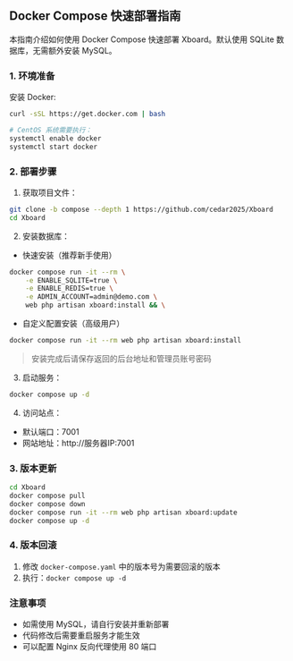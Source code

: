 ## Docker Compose 快速部署指南

本指南介绍如何使用 Docker Compose 快速部署 Xboard。默认使用 SQLite 数据库，无需额外安装 MySQL。

### 1. 环境准备

安装 Docker:
```bash
curl -sSL https://get.docker.com | bash

# CentOS 系统需要执行：
systemctl enable docker
systemctl start docker
```

### 2. 部署步骤

1. 获取项目文件：
```bash
git clone -b compose --depth 1 https://github.com/cedar2025/Xboard
cd Xboard
```

2. 安装数据库：  

- 快速安装（推荐新手使用）
```bash
docker compose run -it --rm \
    -e ENABLE_SQLITE=true \
    -e ENABLE_REDIS=true \
    -e ADMIN_ACCOUNT=admin@demo.com \
    web php artisan xboard:install && \
```
- 自定义配置安装（高级用户）
```bash
docker compose run -it --rm web php artisan xboard:install
```
> 安装完成后请保存返回的后台地址和管理员账号密码

3. 启动服务：
```bash
docker compose up -d
```

4. 访问站点：
- 默认端口：7001
- 网站地址：http://服务器IP:7001

### 3. 版本更新

```bash
cd Xboard
docker compose pull
docker compose down
docker compose run -it --rm web php artisan xboard:update
docker compose up -d
```

### 4. 版本回滚

1. 修改 `docker-compose.yaml` 中的版本号为需要回滚的版本
2. 执行：`docker compose up -d`

### 注意事项

- 如需使用 MySQL，请自行安装并重新部署
- 代码修改后需要重启服务才能生效
- 可以配置 Nginx 反向代理使用 80 端口
